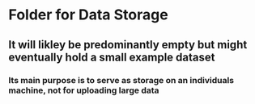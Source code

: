 # Folder for Data Storage 
## It will likley be predominantly empty but might eventually hold a small example dataset
### Its main purpose is to serve as storage on an individuals machine, not for uploading large data
